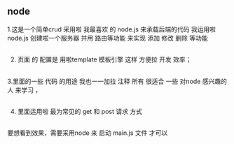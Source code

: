 ## node
 1.这是一个简单crud 采用啦 我最喜欢 的 node.js 来承载后端的代码  我运用啦 node.js 创建啦一个服务器  并用 路由等功能 来实现  添加 修改 删除 等功能

 ##

 2. 页面 的 配置是 用啦template 模板引擎 这样 方便拉 开发 效率；

 ##

 3.里面的一些 代码  的用途 我也一一加拉 注释 所有 很适合 一些 对node 感兴趣的 人 来学习 ，

 ##
 4.  里面运用啦 最为常见的 get  和 post 请求 方式  

 ##
  要想看到效果，需要采用node 来 启动 main.js 文件 才可以

